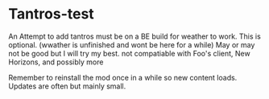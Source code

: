 # Tantros-test
An Attempt to add tantros
must be on a BE build for weather to work. This is optional. (wwather is unfinished and wont be here for a while)
May or may not be good but I will try my best.
not compatiable with Foo's client, New Horizons, and possibly more

Remember to reinstall the mod once in a while so new content loads. Updates are often but mainly small.
